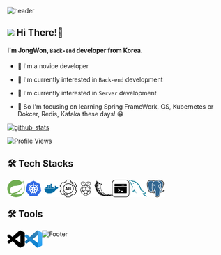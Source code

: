 

![header](https://capsule-render.vercel.app/api?type=waving&color=timeAuto&height=240&section=header&text=Jong%20Won%20&fontSize=90&fontColor=FFFFFF&animation=twinkling)

## <img src="https://user-images.githubusercontent.com/76584961/216099537-e1b5f736-96a4-4dee-94f3-5f040a105cfa.gif" style="height: 30px"/> Hi There!👋
#### I'm JongWon, <code>Back-end</code> developer from Korea.

- 🌱 I'm a novice developer 

- 🤔 I'm currently interested in <code>Back-end</code> development
- 🤔 I'm currently interested in <code>Server</code> development

- 🔭 So I'm focusing on learning Spring FrameWork, OS, Kubernetes or Dokcer, Redis, Kafaka these days! 😁


[![github_stats](https://github-readme-stats.vercel.app/api?username=LJW22222&show_icons=true&hide_border=true)](https://github.com/EunsuSeo01)


<!-- [![Top Langs](https://github-readme-stats.vercel.app/api/top-langs/?username=Duxpiex&langs_count=8&title_color=eb1f6a&icon_color=e28905&text_color=999999&bg_color=27282200)](https://github.com/Duxpiex) -->

<!-- [![willianrod's wakatime stats](https://github-readme-stats.vercel.app/api/wakatime?username=willianrod)](https://github.com/anuraghazra/github-readme-stats) -->

<!--START_SECTION:waka-->
![Profile Views](http://img.shields.io/badge/Profile%20Views-346-blue)

<h2> 🛠 Tech Stacks</h2>
<a href="#" target="_blank"><img src="https://github.com/LJW22222/LJW22222/blob/main/image/spring-svgrepo-com.svg" width="40" height="40" align="left"/></a>
<a href="#" target="_blank"><img src="https://github.com/LJW22222/LJW22222/blob/main/image/Kubernetes-icon-color.svg" width="40" height="40" align="left"/></a>
<a href="#" target="_blank"><img src="https://github.com/LJW22222/LJW22222/blob/main/image/docker-svgrepo-com.svg" width="40" height="40" align="left"/></a>
<a href="#" target="_blank"><img src="https://github.com/LJW22222/LJW22222/blob/main/image/api-svgrepo-com.svg" width="40" height="40" align="left"/></a>
<a href="#" target="_blank"><img src="https://github.com/LJW22222/LJW22222/blob/main/image/rasberry-pi-svgrepo-com.svg" width="40" height="40" align="left"/></a>
<a href="#" target="_blank"><img src="https://github.com/LJW22222/LJW22222/blob/main/image/flask-svgrepo-com.svg" width="40" height="40" align="left"/></a>
<a href="#" target="_blank"><img src="https://github.com/LJW22222/LJW22222/blob/main/image/ssh-svgrepo-com.svg" width="40" height="40" align="left"/></a>
<a href="#" target="_blank"><img src="https://github.com/LJW22222/LJW22222/blob/main/image/mysql-svgrepo-com.svg" width="40" height="40" align="left"/></a>
<a href="#" target="_blank"><img src="https://github.com/LJW22222/LJW22222/blob/main/image/postgresql-svgrepo-com.svg" width="40" height="40" align="left"/></a>
<br>
<br>
<h2> 🛠 Tools</h2>
<a href="#" target="_blank"><img src="https://github.com/LJW22222/LJW22222/blob/main/image/visualstudiocode-svgrepo-com.svg" width="40" height="40" align="left"/></a>
<a href="#" target="_blank"><img src="https://github.com/LJW22222/LJW22222/blob/main/image/visual-studio-code-svgrepo-com.svg" width="40" height="40" align="left"/></a>


![Footer](https://capsule-render.vercel.app/api?type=waving&color=timeAuto&height=200&section=footer)



<!--
**Duxpiex/Duxpiex** is a ✨ _special_ ✨ repository because its `README.md` (this file) appears on your GitHub profile.

Here are some ideas to get you started:

- 🔭 I’m currently working on ...
- 🌱 I’m currently learning ...
- 👯 I’m looking to collaborate on ...
- 🤔 I’m looking for help with ...
- 💬 Ask me about ...
- 📫 How to reach me: ...
- 😄 Pronouns: ...
- ⚡ Fun fact: ...
-->


